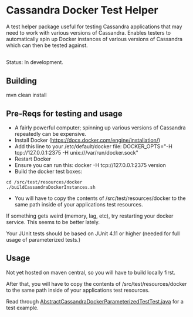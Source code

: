 # Cassandra Docker Test Helper
A test helper package useful for testing Cassandra applications that may need to work with various versions of Cassandra. Enables testers to automatically spin up Docker instances of various versions of Cassandra which can then be tested against.

##
Status: In development.

## Building
mvn clean install

## Pre-Reqs for testing and usage
* A fairly powerful computer; spinning up various versions of Cassandra repeatedly can be expensive.
* Install Docker (https://docs.docker.com/engine/installation/)
* Add this line to your /etc/default/docker file:
DOCKER_OPTS="-H tcp://127.0.0.1:2375 -H unix:///var/run/docker.sock"
* Restart Docker
* Ensure you can run this: docker -H tcp://127.0.0.1:2375 version
* Build the docker test boxes: 
```
cd /src/test/resources/docker
./buildCassandraDockerInstances.sh
```
* You will have to copy the contents of /src/test/resources/docker to the same path inside of your applications test resources.

If something gets weird (memory, lag, etc), try restarting your docker service. This seems to be better lately.

Your JUnit tests should be based on JUnit 4.11 or higher (needed for full usage of parameterized tests.)

## Usage
Not yet hosted on maven central, so you will have to build locally first.

After that, you will have to copy the contents of /src/test/resources/docker to the same path inside of your applications test resources.

Read through [AbstractCassandraDockerParameterizedTestTest.java](https://github.com/JeffreyDeYoung/CassandraDockerTestHelper/blob/master/src/test/java/com/github/cassandradockertesthelper/AbstractCassandraDockerParameterizedTestTest.java) for a test example.
